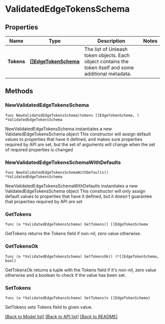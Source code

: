 # ValidatedEdgeTokensSchema

## Properties

Name | Type | Description | Notes
------------ | ------------- | ------------- | -------------
**Tokens** | [**[]EdgeTokenSchema**](EdgeTokenSchema.md) | The list of Unleash token objects. Each object contains the token itself and some additional metadata. | 

## Methods

### NewValidatedEdgeTokensSchema

`func NewValidatedEdgeTokensSchema(tokens []EdgeTokenSchema, ) *ValidatedEdgeTokensSchema`

NewValidatedEdgeTokensSchema instantiates a new ValidatedEdgeTokensSchema object
This constructor will assign default values to properties that have it defined,
and makes sure properties required by API are set, but the set of arguments
will change when the set of required properties is changed

### NewValidatedEdgeTokensSchemaWithDefaults

`func NewValidatedEdgeTokensSchemaWithDefaults() *ValidatedEdgeTokensSchema`

NewValidatedEdgeTokensSchemaWithDefaults instantiates a new ValidatedEdgeTokensSchema object
This constructor will only assign default values to properties that have it defined,
but it doesn't guarantee that properties required by API are set

### GetTokens

`func (o *ValidatedEdgeTokensSchema) GetTokens() []EdgeTokenSchema`

GetTokens returns the Tokens field if non-nil, zero value otherwise.

### GetTokensOk

`func (o *ValidatedEdgeTokensSchema) GetTokensOk() (*[]EdgeTokenSchema, bool)`

GetTokensOk returns a tuple with the Tokens field if it's non-nil, zero value otherwise
and a boolean to check if the value has been set.

### SetTokens

`func (o *ValidatedEdgeTokensSchema) SetTokens(v []EdgeTokenSchema)`

SetTokens sets Tokens field to given value.



[[Back to Model list]](../README.md#documentation-for-models) [[Back to API list]](../README.md#documentation-for-api-endpoints) [[Back to README]](../README.md)



